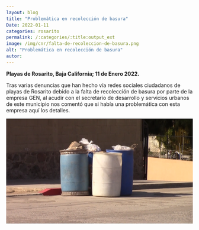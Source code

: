 ```yaml
---
layout: blog
title: "Problemática en recolección de basura"
Date: 2022-01-11
categories: rosarito
permalink: /:categories/:title:output_ext
image: /img/cnr/falta-de-recoleccion-de-basura.png
alt: "Problemática en recolección de basura"
autor:
---
```


**Playas de Rosarito, Baja California; 11 de Enero 2022.** 

Tras varias denuncias que han hecho vía redes sociales ciudadanos de playas de Rosarito debido a la falta de recolección de basura por parte de la empresa GEN, al acudir con el secretario de desarrollo y servicios urbanos de este municipio nos comentó que si había una problemática con esta empresa aquí los detalles.

<div id="carouselExampleSlidesOnly" class="carousel slide" data-ride="carousel">
  <div class="carousel-inner">
    <div class="carousel-item active">
       <img class="d-block w-100" src="/img/cnr/falta-de-recoleccion-de-basura.png" loading="lazy"  alt="Problemática en recolección de basura">
    </div>
  </div>
</div>